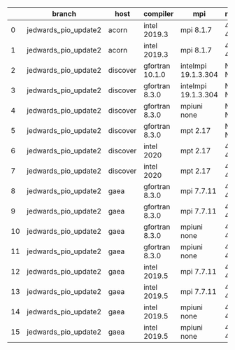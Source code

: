 |    | branch               | host     | compiler        | mpi                 | netcdf      | o_g   | os     | build   | u_pass   | u_fail   | s_pass   | s_fail   | e_pass   | e_fail   | nuopc_pass   | nuopc_fail   | artifacts_hash                                                                                                                                                                 | modified                   |
|----|----------------------|----------|-----------------|---------------------|-------------|-------|--------|---------|----------|----------|----------|----------|----------|----------|--------------|--------------|--------------------------------------------------------------------------------------------------------------------------------------------------------------------------------|----------------------------|
|  0 | jedwards_pio_update2 | acorn    | intel 2019.3    | mpi 8.1.7           | 4.7.4 4.5.3 | O     | Unicos | pass    | 13647    | 0        | 49       | 0        | 80       | 0        | 50           | 0            | [artifacts](https://github.com/esmf-org/esmf-test-artifacts/tree/34891076ba96c4da22da1efb8147e32aec9bae75/jedwards_pio_update2/acorn/intel/2019.3/O/mpi/8.1.7)                 | 2022-03-15 05:07:53.354049 |
|  1 | jedwards_pio_update2 | acorn    | intel 2019.3    | mpi 8.1.7           | 4.7.4 4.5.3 | g     | Unicos | pass    | 13647    | 0        | 49       | 0        | 80       | 0        | 50           | 0            | [artifacts](https://github.com/esmf-org/esmf-test-artifacts/tree/a80bb5da6a6a793912a2feaba1f24e8265900fa4/jedwards_pio_update2/acorn/intel/2019.3/g/mpi/8.1.7)                 | 2022-03-15 05:07:53.354023 |
|  2 | jedwards_pio_update2 | discover | gfortran 10.1.0 | intelmpi 19.1.3.304 | N/A N/A     | O     | Linux  | pass    | pending  | pending  | pending  | pending  | pending  | pending  | pending      | pending      | [artifacts](https://github.com/esmf-org/esmf-test-artifacts/tree/ea6a0f94b523e756dabdce2181d6cb7560e5761f/jedwards_pio_update2/discover/gfortran/10.1.0/O/intelmpi/19.1.3.304) | 2022-03-15 05:13:05.589104 |
|  3 | jedwards_pio_update2 | discover | gfortran 8.3.0  | intelmpi 19.1.3.304 | N/A N/A     | O     | Linux  | pass    | pending  | pending  | pending  | pending  | pending  | pending  | pending      | pending      | [artifacts](https://github.com/esmf-org/esmf-test-artifacts/tree/ad578c78f96888e8739f50a6fb081e068db3075c/jedwards_pio_update2/discover/gfortran/8.3.0/O/intelmpi/19.1.3.304)  | 2022-03-15 05:13:05.589071 |
|  4 | jedwards_pio_update2 | discover | gfortran 8.3.0  | mpiuni none         | N/A N/A     | O     | Linux  | pass    | pending  | pending  | pending  | pending  | pending  | pending  | pending      | pending      | [artifacts](https://github.com/esmf-org/esmf-test-artifacts/tree/b6bf6b70bf56d142872390fc5c54c615161b0756/jedwards_pio_update2/discover/gfortran/8.3.0/O/mpiuni/none)          | 2022-03-15 05:13:05.589118 |
|  5 | jedwards_pio_update2 | discover | gfortran 8.3.0  | mpt 2.17            | N/A N/A     | O     | Linux  | pass    | pending  | pending  | pending  | pending  | pending  | pending  | pending      | pending      | [artifacts](https://github.com/esmf-org/esmf-test-artifacts/tree/e9dda10f835b2e10a69ab7807b18026bacd6e799/jedwards_pio_update2/discover/gfortran/8.3.0/O/mpt/2.17)             | 2022-03-15 05:13:05.589097 |
|  6 | jedwards_pio_update2 | discover | intel 2020      | mpt 2.17            | 4.8.0 4.5.4 | O     | Linux  | fail    | fail     | fail     | fail     | fail     | fail     | fail     | fail         | fail         | [artifacts](https://github.com/esmf-org/esmf-test-artifacts/tree/ad43700b628a9a919bba189b2b1b575a90a77585/jedwards_pio_update2/discover/intel/2020/O/mpt/2.17)                 | 2022-03-15 05:13:05.589113 |
|  7 | jedwards_pio_update2 | discover | intel 2020      | mpt 2.17            | 4.8.0 4.5.4 | g     | Linux  | fail    | fail     | fail     | fail     | fail     | fail     | fail     | fail         | fail         | [artifacts](https://github.com/esmf-org/esmf-test-artifacts/tree/ea68c89acaabffb7a1aa4ef3b1f7bafe5dcd3be5/jedwards_pio_update2/discover/intel/2020/g/mpt/2.17)                 | 2022-03-15 05:13:05.589108 |
|  8 | jedwards_pio_update2 | gaea     | gfortran 8.3.0  | mpi 7.7.11          | 4.6.3 4.4.5 | O     | Unicos | pass    | pending  | pending  | pending  | pending  | pending  | pending  | pending      | pending      | [artifacts](https://github.com/esmf-org/esmf-test-artifacts/tree/db617f12e60c3234755c37f640fe8c80fb80bc74/jedwards_pio_update2/gaea/gfortran/8.3.0/O/mpi/7.7.11)               | 2022-03-15 05:14:27.364502 |
|  9 | jedwards_pio_update2 | gaea     | gfortran 8.3.0  | mpi 7.7.11          | 4.6.3 4.4.5 | g     | Unicos | pass    | pending  | pending  | pending  | pending  | pending  | pending  | pending      | pending      | [artifacts](https://github.com/esmf-org/esmf-test-artifacts/tree/4c7c11fcb6f5fa14b8e382189f6b56392cd2691a/jedwards_pio_update2/gaea/gfortran/8.3.0/g/mpi/7.7.11)               | 2022-03-15 05:14:27.364494 |
| 10 | jedwards_pio_update2 | gaea     | gfortran 8.3.0  | mpiuni none         | 4.6.3 4.4.5 | O     | Unicos | pass    | pending  | pending  | pending  | pending  | pending  | pending  | pending      | pending      | [artifacts](https://github.com/esmf-org/esmf-test-artifacts/tree/140e002e49cf1b11029bb072a365749b86a1cfe1/jedwards_pio_update2/gaea/gfortran/8.3.0/O/mpiuni/none)              | 2022-03-15 05:14:27.364498 |
| 11 | jedwards_pio_update2 | gaea     | gfortran 8.3.0  | mpiuni none         | 4.6.3 4.4.5 | g     | Unicos | pass    | pending  | pending  | pending  | pending  | pending  | pending  | pending      | pending      | [artifacts](https://github.com/esmf-org/esmf-test-artifacts/tree/f0636976bc282f1b4372b8c29f6c8337d6336db1/jedwards_pio_update2/gaea/gfortran/8.3.0/g/mpiuni/none)              | 2022-03-15 05:14:27.364507 |
| 12 | jedwards_pio_update2 | gaea     | intel 2019.5    | mpi 7.7.11          | 4.6.3 4.4.5 | O     | Unicos | pass    | pending  | pending  | pending  | pending  | pending  | pending  | pending      | pending      | [artifacts](https://github.com/esmf-org/esmf-test-artifacts/tree/9ed7ff2d7c223b8502ccb9b365d4217127dc3013/jedwards_pio_update2/gaea/intel/2019.5/O/mpi/7.7.11)                 | 2022-03-15 05:14:27.364478 |
| 13 | jedwards_pio_update2 | gaea     | intel 2019.5    | mpi 7.7.11          | 4.6.3 4.4.5 | g     | Unicos | pass    | pending  | pending  | pending  | pending  | pending  | pending  | pending      | pending      | [artifacts](https://github.com/esmf-org/esmf-test-artifacts/tree/e222fa0592450debc31b453e042a017b75083f16/jedwards_pio_update2/gaea/intel/2019.5/g/mpi/7.7.11)                 | 2022-03-15 05:14:27.364484 |
| 14 | jedwards_pio_update2 | gaea     | intel 2019.5    | mpiuni none         | 4.6.3 4.4.5 | O     | Unicos | pass    | pending  | pending  | pending  | pending  | pending  | pending  | pending      | pending      | [artifacts](https://github.com/esmf-org/esmf-test-artifacts/tree/adf4b9727f5edaefd8c3696ef4c5c67e7b3818d0/jedwards_pio_update2/gaea/intel/2019.5/O/mpiuni/none)                | 2022-03-15 05:14:27.364454 |
| 15 | jedwards_pio_update2 | gaea     | intel 2019.5    | mpiuni none         | 4.6.3 4.4.5 | g     | Unicos | pass    | pending  | pending  | pending  | pending  | pending  | pending  | pending      | pending      | [artifacts](https://github.com/esmf-org/esmf-test-artifacts/tree/16d4262ef8359df1c5501ce95664e400322d999d/jedwards_pio_update2/gaea/intel/2019.5/g/mpiuni/none)                | 2022-03-15 05:14:27.364489 |